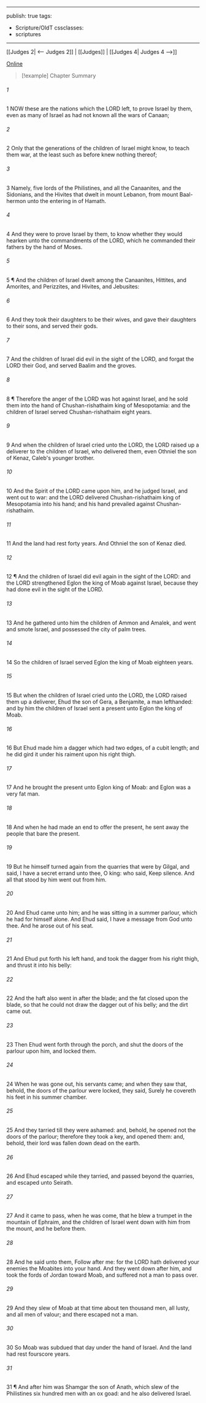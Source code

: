 

---
publish: true
tags:
  - Scripture/OldT
cssclasses:
  - scriptures
---
[[Judges 2| <-- Judges 2]] | [[Judges]] | [[Judges 4| Judges 4 -->]]

[Online](https://churchofjesuschrist.org/study/scriptures/ot/judg/3?lang=eng)

>[!example] Chapter Summary
>
###### 1
1 NOW these are the nations which the LORD left, to prove Israel by them, even as many of Israel as had not known all the wars of Canaan;
###### 2
2 Only that the generations of the children of Israel might know, to teach them war, at the least such as before knew nothing thereof;
###### 3
3 Namely, five lords of the Philistines, and all the Canaanites, and the Sidonians, and the Hivites that dwelt in mount Lebanon, from mount Baal-hermon unto the entering in of Hamath.
###### 4
4 And they were to prove Israel by them, to know whether they would hearken unto the commandments of the LORD, which he commanded their fathers by the hand of Moses.
###### 5
5 ¶ And the children of Israel dwelt among the Canaanites, Hittites, and Amorites, and Perizzites, and Hivites, and Jebusites:
###### 6
6 And they took their daughters to be their wives, and gave their daughters to their sons, and served their gods.
###### 7
7 And the children of Israel did evil in the sight of the LORD, and forgat the LORD their God, and served Baalim and the groves.
###### 8
8 ¶ Therefore the anger of the LORD was hot against Israel, and he sold them into the hand of Chushan-rishathaim king of Mesopotamia: and the children of Israel served Chushan-rishathaim eight years.
###### 9
9 And when the children of Israel cried unto the LORD, the LORD raised up a deliverer to the children of Israel, who delivered them, even Othniel the son of Kenaz, Caleb's younger brother.
###### 10
10 And the Spirit of the LORD came upon him, and he judged Israel, and went out to war: and the LORD delivered Chushan-rishathaim king of Mesopotamia into his hand; and his hand prevailed against Chushan-rishathaim.
###### 11
11 And the land had rest forty years.  And Othniel the son of Kenaz died.
###### 12
12 ¶ And the children of Israel did evil again in the sight of the LORD: and the LORD strengthened Eglon the king of Moab against Israel, because they had done evil in the sight of the LORD.
###### 13
13 And he gathered unto him the children of Ammon and Amalek, and went and smote Israel, and possessed the city of palm trees.
###### 14
14 So the children of Israel served Eglon the king of Moab eighteen years.
###### 15
15 But when the children of Israel cried unto the LORD, the LORD raised them up a deliverer, Ehud the son of Gera, a Benjamite, a man lefthanded: and by him the children of Israel sent a present unto Eglon the king of Moab.
###### 16
16 But Ehud made him a dagger which had two edges, of a cubit length; and he did gird it under his raiment upon his right thigh.
###### 17
17 And he brought the present unto Eglon king of Moab: and Eglon was a very fat man.
###### 18
18 And when he had made an end to offer the present, he sent away the people that bare the present.
###### 19
19 But he himself turned again from the quarries that were by Gilgal, and said, I have a secret errand unto thee, O king: who said, Keep silence.  And all that stood by him went out from him.
###### 20
20 And Ehud came unto him; and he was sitting in a summer parlour, which he had for himself alone.  And Ehud said, I have a message from God unto thee.  And he arose out of his seat.
###### 21
21 And Ehud put forth his left hand, and took the dagger from his right thigh, and thrust it into his belly:
###### 22
22 And the haft also went in after the blade; and the fat closed upon the blade, so that he could not draw the dagger out of his belly; and the dirt came out.
###### 23
23 Then Ehud went forth through the porch, and shut the doors of the parlour upon him, and locked them.
###### 24
24 When he was gone out, his servants came; and when they saw that, behold, the doors of the parlour were locked, they said, Surely he covereth his feet in his summer chamber.
###### 25
25 And they tarried till they were ashamed: and, behold, he opened not the doors of the parlour; therefore they took a key, and opened them: and, behold, their lord was fallen down dead on the earth.
###### 26
26 And Ehud escaped while they tarried, and passed beyond the quarries, and escaped unto Seirath.
###### 27
27 And it came to pass, when he was come, that he blew a trumpet in the mountain of Ephraim, and the children of Israel went down with him from the mount, and he before them.
###### 28
28 And he said unto them, Follow after me: for the LORD hath delivered your enemies the Moabites into your hand.  And they went down after him, and took the fords of Jordan toward Moab, and suffered not a man to pass over.
###### 29
29 And they slew of Moab at that time about ten thousand men, all lusty, and all men of valour; and there escaped not a man.
###### 30
30 So Moab was subdued that day under the hand of Israel.  And the land had rest fourscore years.
###### 31
31 ¶ And after him was Shamgar the son of Anath, which slew of the Philistines six hundred men with an ox goad: and he also delivered Israel.




